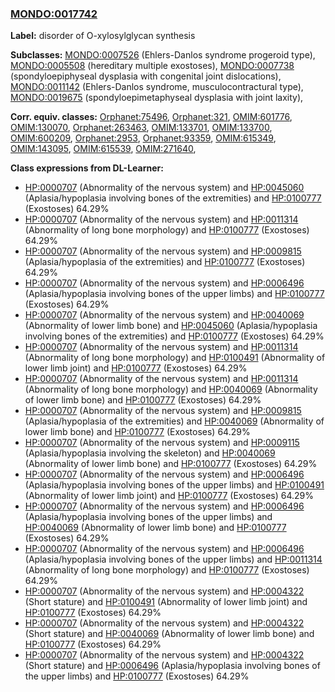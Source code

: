 
### [MONDO:0017742](http://purl.obolibrary.org/obo/MONDO_0017742)
**Label:** disorder of O-xylosylglycan synthesis

**Subclasses:** [MONDO:0007526](http://purl.obolibrary.org/obo/MONDO_0007526) (Ehlers-Danlos syndrome progeroid type), [MONDO:0005508](http://purl.obolibrary.org/obo/MONDO_0005508) (hereditary multiple exostoses), [MONDO:0007738](http://purl.obolibrary.org/obo/MONDO_0007738) (spondyloepiphyseal dysplasia with congenital joint dislocations), [MONDO:0011142](http://purl.obolibrary.org/obo/MONDO_0011142) (Ehlers-Danlos syndrome, musculocontractural type), [MONDO:0019675](http://purl.obolibrary.org/obo/MONDO_0019675) (spondyloepimetaphyseal dysplasia with joint laxity), 

**Corr. equiv. classes:** [Orphanet:75496](http://www.orpha.net/ORDO/Orphanet_75496), [Orphanet:321](http://www.orpha.net/ORDO/Orphanet_321), [OMIM:601776](http://purl.obolibrary.org/obo/OMIM_601776), [OMIM:130070](http://purl.obolibrary.org/obo/OMIM_130070), [Orphanet:263463](http://www.orpha.net/ORDO/Orphanet_263463), [OMIM:133701](http://purl.obolibrary.org/obo/OMIM_133701), [OMIM:133700](http://purl.obolibrary.org/obo/OMIM_133700), [OMIM:600209](http://purl.obolibrary.org/obo/OMIM_600209), [Orphanet:2953](http://www.orpha.net/ORDO/Orphanet_2953), [Orphanet:93359](http://www.orpha.net/ORDO/Orphanet_93359), [OMIM:615349](http://purl.obolibrary.org/obo/OMIM_615349), [OMIM:143095](http://purl.obolibrary.org/obo/OMIM_143095), [OMIM:615539](http://purl.obolibrary.org/obo/OMIM_615539), [OMIM:271640](http://purl.obolibrary.org/obo/OMIM_271640), 

**Class expressions from DL-Learner:**

- [HP:0000707](http://purl.obolibrary.org/obo/HP_0000707) (Abnormality of the nervous system) and [HP:0045060](http://purl.obolibrary.org/obo/HP_0045060) (Aplasia/hypoplasia involving bones of the extremities) and [HP:0100777](http://purl.obolibrary.org/obo/HP_0100777) (Exostoses) 64.29%
- [HP:0000707](http://purl.obolibrary.org/obo/HP_0000707) (Abnormality of the nervous system) and [HP:0011314](http://purl.obolibrary.org/obo/HP_0011314) (Abnormality of long bone morphology) and [HP:0100777](http://purl.obolibrary.org/obo/HP_0100777) (Exostoses) 64.29%
- [HP:0000707](http://purl.obolibrary.org/obo/HP_0000707) (Abnormality of the nervous system) and [HP:0009815](http://purl.obolibrary.org/obo/HP_0009815) (Aplasia/hypoplasia of the extremities) and [HP:0100777](http://purl.obolibrary.org/obo/HP_0100777) (Exostoses) 64.29%
- [HP:0000707](http://purl.obolibrary.org/obo/HP_0000707) (Abnormality of the nervous system) and [HP:0006496](http://purl.obolibrary.org/obo/HP_0006496) (Aplasia/hypoplasia involving bones of the upper limbs) and [HP:0100777](http://purl.obolibrary.org/obo/HP_0100777) (Exostoses) 64.29%
- [HP:0000707](http://purl.obolibrary.org/obo/HP_0000707) (Abnormality of the nervous system) and [HP:0040069](http://purl.obolibrary.org/obo/HP_0040069) (Abnormality of lower limb bone) and [HP:0045060](http://purl.obolibrary.org/obo/HP_0045060) (Aplasia/hypoplasia involving bones of the extremities) and [HP:0100777](http://purl.obolibrary.org/obo/HP_0100777) (Exostoses) 64.29%
- [HP:0000707](http://purl.obolibrary.org/obo/HP_0000707) (Abnormality of the nervous system) and [HP:0011314](http://purl.obolibrary.org/obo/HP_0011314) (Abnormality of long bone morphology) and [HP:0100491](http://purl.obolibrary.org/obo/HP_0100491) (Abnormality of lower limb joint) and [HP:0100777](http://purl.obolibrary.org/obo/HP_0100777) (Exostoses) 64.29%
- [HP:0000707](http://purl.obolibrary.org/obo/HP_0000707) (Abnormality of the nervous system) and [HP:0011314](http://purl.obolibrary.org/obo/HP_0011314) (Abnormality of long bone morphology) and [HP:0040069](http://purl.obolibrary.org/obo/HP_0040069) (Abnormality of lower limb bone) and [HP:0100777](http://purl.obolibrary.org/obo/HP_0100777) (Exostoses) 64.29%
- [HP:0000707](http://purl.obolibrary.org/obo/HP_0000707) (Abnormality of the nervous system) and [HP:0009815](http://purl.obolibrary.org/obo/HP_0009815) (Aplasia/hypoplasia of the extremities) and [HP:0040069](http://purl.obolibrary.org/obo/HP_0040069) (Abnormality of lower limb bone) and [HP:0100777](http://purl.obolibrary.org/obo/HP_0100777) (Exostoses) 64.29%
- [HP:0000707](http://purl.obolibrary.org/obo/HP_0000707) (Abnormality of the nervous system) and [HP:0009115](http://purl.obolibrary.org/obo/HP_0009115) (Aplasia/hypoplasia involving the skeleton) and [HP:0040069](http://purl.obolibrary.org/obo/HP_0040069) (Abnormality of lower limb bone) and [HP:0100777](http://purl.obolibrary.org/obo/HP_0100777) (Exostoses) 64.29%
- [HP:0000707](http://purl.obolibrary.org/obo/HP_0000707) (Abnormality of the nervous system) and [HP:0006496](http://purl.obolibrary.org/obo/HP_0006496) (Aplasia/hypoplasia involving bones of the upper limbs) and [HP:0100491](http://purl.obolibrary.org/obo/HP_0100491) (Abnormality of lower limb joint) and [HP:0100777](http://purl.obolibrary.org/obo/HP_0100777) (Exostoses) 64.29%
- [HP:0000707](http://purl.obolibrary.org/obo/HP_0000707) (Abnormality of the nervous system) and [HP:0006496](http://purl.obolibrary.org/obo/HP_0006496) (Aplasia/hypoplasia involving bones of the upper limbs) and [HP:0040069](http://purl.obolibrary.org/obo/HP_0040069) (Abnormality of lower limb bone) and [HP:0100777](http://purl.obolibrary.org/obo/HP_0100777) (Exostoses) 64.29%
- [HP:0000707](http://purl.obolibrary.org/obo/HP_0000707) (Abnormality of the nervous system) and [HP:0006496](http://purl.obolibrary.org/obo/HP_0006496) (Aplasia/hypoplasia involving bones of the upper limbs) and [HP:0011314](http://purl.obolibrary.org/obo/HP_0011314) (Abnormality of long bone morphology) and [HP:0100777](http://purl.obolibrary.org/obo/HP_0100777) (Exostoses) 64.29%
- [HP:0000707](http://purl.obolibrary.org/obo/HP_0000707) (Abnormality of the nervous system) and [HP:0004322](http://purl.obolibrary.org/obo/HP_0004322) (Short stature) and [HP:0100491](http://purl.obolibrary.org/obo/HP_0100491) (Abnormality of lower limb joint) and [HP:0100777](http://purl.obolibrary.org/obo/HP_0100777) (Exostoses) 64.29%
- [HP:0000707](http://purl.obolibrary.org/obo/HP_0000707) (Abnormality of the nervous system) and [HP:0004322](http://purl.obolibrary.org/obo/HP_0004322) (Short stature) and [HP:0040069](http://purl.obolibrary.org/obo/HP_0040069) (Abnormality of lower limb bone) and [HP:0100777](http://purl.obolibrary.org/obo/HP_0100777) (Exostoses) 64.29%
- [HP:0000707](http://purl.obolibrary.org/obo/HP_0000707) (Abnormality of the nervous system) and [HP:0004322](http://purl.obolibrary.org/obo/HP_0004322) (Short stature) and [HP:0006496](http://purl.obolibrary.org/obo/HP_0006496) (Aplasia/hypoplasia involving bones of the upper limbs) and [HP:0100777](http://purl.obolibrary.org/obo/HP_0100777) (Exostoses) 64.29%


